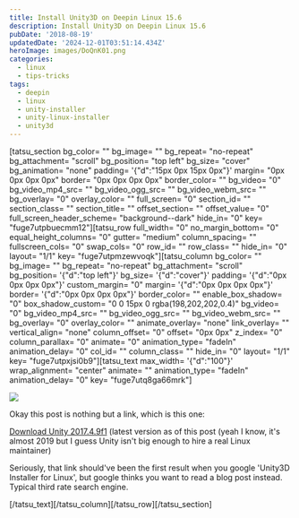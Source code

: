 ```yaml
---
title: Install Unity3D on Deepin Linux 15.6
description: Install Unity3D on Deepin Linux 15.6
pubDate: '2018-08-19'
updatedDate: '2024-12-01T03:51:14.434Z'
heroImage: images/DoQnK01.png
categories:
  - linux
  - tips-tricks
tags:
  - deepin
  - linux
  - unity-installer
  - unity-linux-installer
  - unity3d
---
```


\[tatsu\_section bg\_color= "" bg\_image= "" bg\_repeat= "no-repeat" bg\_attachment= "scroll" bg\_position= "top left" bg\_size= "cover" bg\_animation= "none" padding= '{"d":"15px 0px 15px 0px"}' margin= "0px 0px 0px 0px" border= "0px 0px 0px 0px" border\_color= "" bg\_video= "0" bg\_video\_mp4\_src= "" bg\_video\_ogg\_src= "" bg\_video\_webm\_src= "" bg\_overlay= "0" overlay\_color= "" full\_screen= "0" section\_id= "" section\_class= "" section\_title= "" offset\_section= "" offset\_value= "0" full\_screen\_header\_scheme= "background--dark" hide\_in= "0" key= "fuge7utpbuecmm12"\]\[tatsu\_row full\_width= "0" no\_margin\_bottom= "0" equal\_height\_columns= "0" gutter= "medium" column\_spacing= "" fullscreen\_cols= "0" swap\_cols= "0" row\_id= "" row\_class= "" hide\_in= "0" layout= "1/1" key= "fuge7utpmzewvoqk"\]\[tatsu\_column bg\_color= "" bg\_image= "" bg\_repeat= "no-repeat" bg\_attachment= "scroll" bg\_position= '{"d":"top left"}' bg\_size= '{"d":"cover"}' padding= '{"d":"0px 0px 0px 0px"}' custom\_margin= "0" margin= '{"d":"0px 0px 0px 0px"}' border= '{"d":"0px 0px 0px 0px"}' border\_color= "" enable\_box\_shadow= "0" box\_shadow\_custom= "0 0 15px 0 rgba(198,202,202,0.4)" bg\_video= "0" bg\_video\_mp4\_src= "" bg\_video\_ogg\_src= "" bg\_video\_webm\_src= "" bg\_overlay= "0" overlay\_color= "" animate\_overlay= "none" link\_overlay= "" vertical\_align= "none" column\_offset= "0" offset= "0px 0px" z\_index= "0" column\_parallax= "0" animate= "0" animation\_type= "fadeIn" animation\_delay= "0" col\_id= "" column\_class= "" hide\_in= "0" layout= "1/1" key= "fuge7utpxjsi0b9"\]\[tatsu\_text max\_width= '{"d":"100"}' wrap\_alignment= "center" animate= "" animation\_type= "fadeIn" animation\_delay= "0" key= "fuge7utq8ga66mrk"\]

![](images/DoQnK01.png)

Okay this post is nothing but a link, which is this one:

[Download Unity 2017.4.9f1](https://beta.unity3d.com/download/cc814e4d942d/public_download.html) (latest version as of this post (yeah I know, it's almost 2019 but I guess Unity isn't big enough to hire a real Linux maintainer)

Seriously, that link should've been the first result when you google 'Unity3D Installer for Linux', but google thinks you want to read a blog post instead. Typical third rate search engine.

\[/tatsu\_text\]\[/tatsu\_column\]\[/tatsu\_row\]\[/tatsu\_section\]

